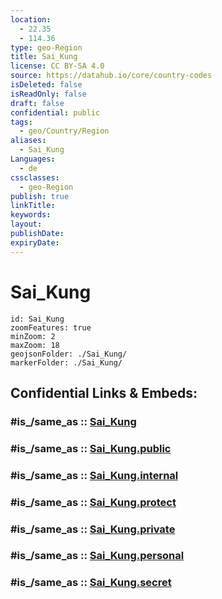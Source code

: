 ```yaml
---
location:
  - 22.35
  - 114.36
type: geo-Region
title: Sai_Kung
license: CC BY-SA 4.0
source: https://datahub.io/core/country-codes
isDeleted: false
isReadOnly: false
draft: false
confidential: public
tags:
  - geo/Country/Region
aliases:
  - Sai_Kung
Languages:
  - de
cssclasses:
  - geo-Region
publish: true
linkTitle:
keywords:
layout:
publishDate:
expiryDate:
---
```


# Sai_Kung

```leaflet
id: Sai_Kung
zoomFeatures: true 
minZoom: 2 
maxZoom: 18
geojsonFolder: ./Sai_Kung/
markerFolder: ./Sai_Kung/
```


## Confidential Links & Embeds: 

### #is_/same_as :: [Sai_Kung](/_Standards/Earth/Continent/Asia/Asia~East/China/Hong_Kong/Counties/Sai_Kung.md) 

### #is_/same_as :: [Sai_Kung.public](/_public/Earth/Continent/Asia/Asia~East/China/Hong_Kong/Counties/Sai_Kung.public.md) 

### #is_/same_as :: [Sai_Kung.internal](/_internal/Earth/Continent/Asia/Asia~East/China/Hong_Kong/Counties/Sai_Kung.internal.md) 

### #is_/same_as :: [Sai_Kung.protect](/_protect/Earth/Continent/Asia/Asia~East/China/Hong_Kong/Counties/Sai_Kung.protect.md) 

### #is_/same_as :: [Sai_Kung.private](/_private/Earth/Continent/Asia/Asia~East/China/Hong_Kong/Counties/Sai_Kung.private.md) 

### #is_/same_as :: [Sai_Kung.personal](/_personal/Earth/Continent/Asia/Asia~East/China/Hong_Kong/Counties/Sai_Kung.personal.md) 

### #is_/same_as :: [Sai_Kung.secret](/_secret/Earth/Continent/Asia/Asia~East/China/Hong_Kong/Counties/Sai_Kung.secret.md)

